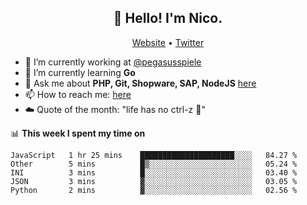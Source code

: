 <h2 align="center">👋 Hello! I'm Nico.</h2>
<p align="center">
  <a href="https://gruselhaus.com">Website</a> •
  <a href="https://twitter.com/NicoFinkernagel">Twitter</a>
</p>


- 🔭 I’m currently working at [@pegasusspiele](https://github.com/pegasusspiele)
- 🌱 I’m currently learning **Go**
- 💬 Ask me about **PHP, Git, Shopware, SAP, NodeJS** [here](https://github.com/gruselhaus/gruselhaus/issues)
- 📫 How to reach me: [here](https://github.com/gruselhaus/gruselhaus/issues)
- ☁️ Quote of the month: "life has no ctrl-z 🌴"

📊 **This week I spent my time on**
<!--START_SECTION:waka-->
```text
JavaScript   1 hr 25 mins    █████████████████████░░░░   84.27 % 
Other        5 mins          █▒░░░░░░░░░░░░░░░░░░░░░░░   05.24 % 
INI          3 mins          █░░░░░░░░░░░░░░░░░░░░░░░░   03.40 % 
JSON         3 mins          ▓░░░░░░░░░░░░░░░░░░░░░░░░   03.05 % 
Python       2 mins          ▓░░░░░░░░░░░░░░░░░░░░░░░░   02.56 % 
```
<!--END_SECTION:waka-->
